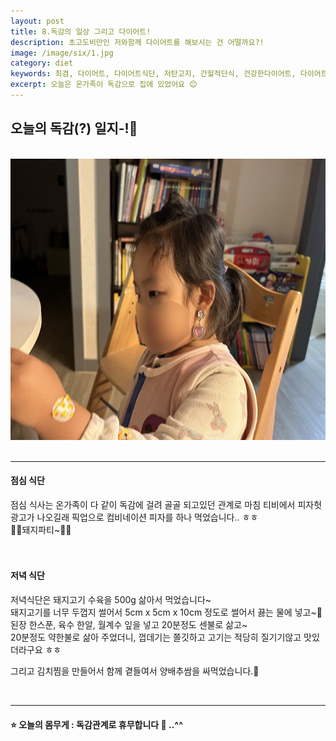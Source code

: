```yaml
---
layout: post
title: 8.독감의 일상 그리고 다이어트!
description: 초고도비만인 저와함께 다이어트를 해보시는 건 어떨까요?!
image: /image/six/1.jpg
category: diet
keywords: 최겸, 다이어트, 다이어트식단, 저탄고지, 간헐적단식, 건강한다이어트, 다이어트과학, 과학적 다이어트, 고혈압, 당뇨, 합병증, 공황장애
excerpt: 오늘은 온가족이 독감으로 집에 있었어요 😊
---
```


<h2 class="posth2"> 오늘의 독감(?) 일지-!🤧</h2>
<br>

<img class="vertical" src="/image/six/2.jpg" style="height:450px;">
<br>
<br>

<hr>

#### 점심 식단

점심 식사는 온가족이 다 같이 독감에 걸려 골골 되고있던 관계로 마침 티비에서 피자헛 광고가 나오길래 픽업으로 컴비네이션 피자를 하나 먹었습니다.. ㅎㅎ  
🍕🐷돼지파티~🐽🐖
<br>
<br>
<br>

#### 저녁 식단

저녁식단은 돼지고기 수육을 500g 삶아서 먹었습니다~  
돼지고기를 너무 두껍지 썰어서 5cm x 5cm x 10cm 정도로 썰어서 끓는 물에 넣고~🍖  
된장 한스푼, 육수 한알, 월계수 잎을 넣고 20분정도 센불로 삶고~  
20분정도 약한불로 삶아 주었더니, 껍데기는 쫄깃하고 고기는 적당히 질기기않고 맛있더라구요 ㅎㅎ

그리고 김치찜을 만들어서 함께 곁들여서 양배추쌈을 싸먹었습니다.🧡

<br>

<hr>

#### ⭐️ 오늘의 몸무게 : 독감관계로 휴무합니다 🦠 ..^^

<br>
